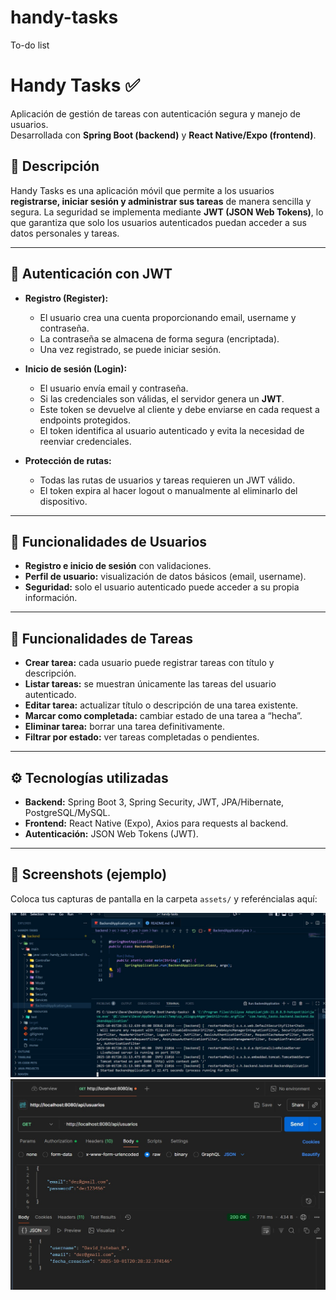 # handy-tasks
To-do list

# Handy Tasks ✅

Aplicación de gestión de tareas con autenticación segura y manejo de usuarios.  
Desarrollada con **Spring Boot (backend)** y **React Native/Expo (frontend)**.  

## 🚀 Descripción
Handy Tasks es una aplicación móvil que permite a los usuarios **registrarse, iniciar sesión y administrar sus tareas** de manera sencilla y segura. La seguridad se implementa mediante **JWT (JSON Web Tokens)**, lo que garantiza que solo los usuarios autenticados puedan acceder a sus datos personales y tareas.

---

## 🔑 Autenticación con JWT
- **Registro (Register):**
  - El usuario crea una cuenta proporcionando email, username y contraseña.
  - La contraseña se almacena de forma segura (encriptada).
  - Una vez registrado, se puede iniciar sesión.

- **Inicio de sesión (Login):**
  - El usuario envía email y contraseña.
  - Si las credenciales son válidas, el servidor genera un **JWT**.
  - Este token se devuelve al cliente y debe enviarse en cada request a endpoints protegidos.
  - El token identifica al usuario autenticado y evita la necesidad de reenviar credenciales.

- **Protección de rutas:**
  - Todas las rutas de usuarios y tareas requieren un JWT válido.
  - El token expira al hacer logout o manualmente al eliminarlo del dispositivo.

---

## 👤 Funcionalidades de Usuarios
- **Registro e inicio de sesión** con validaciones.
- **Perfil de usuario:** visualización de datos básicos (email, username).
- **Seguridad:** solo el usuario autenticado puede acceder a su propia información.

---

## 📝 Funcionalidades de Tareas
- **Crear tarea:** cada usuario puede registrar tareas con título y descripción.
- **Listar tareas:** se muestran únicamente las tareas del usuario autenticado.
- **Editar tarea:** actualizar título o descripción de una tarea existente.
- **Marcar como completada:** cambiar estado de una tarea a “hecha”.
- **Eliminar tarea:** borrar una tarea definitivamente.
- **Filtrar por estado:** ver tareas completadas o pendientes.

---

## ⚙️ Tecnologías utilizadas
- **Backend:** Spring Boot 3, Spring Security, JWT, JPA/Hibernate, PostgreSQL/MySQL.  
- **Frontend:** React Native (Expo), Axios para requests al backend.  
- **Autenticación:** JSON Web Tokens (JWT).  

---

## 📸 Screenshots (ejemplo)
Coloca tus capturas de pantalla en la carpeta `assets/` y referéncialas aquí:  



![Backend en funcionamiento](assets/backendrun.png)
![Petición Http Get](assets/backendget.png)



